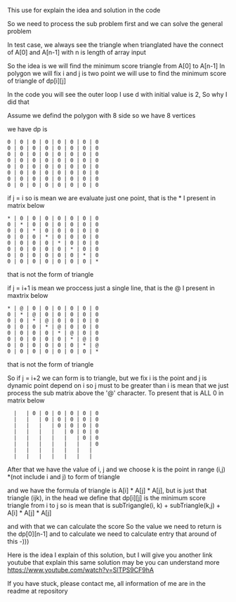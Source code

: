 This use for explain the idea and solution in the code

So we need to process the sub problem first and we can solve the general problem

In test case, we always see the triangle when trianglated have the connect of A[0] and A[n-1] with n is length of array input

So the idea is we will find the minimum score triangle from A[0] to A[n-1]
In polygon we will fix i and j is two point we will use to find the minimum score of triangle of dp[i][j]

In the code you will see the outer loop I use d with initial value is 2, So why I did that

Assume we defind the polygon with 8 side so we have 8 vertices

we have dp is 

    0 | 0 | 0 | 0 | 0 | 0 | 0 | 0
    0 | 0 | 0 | 0 | 0 | 0 | 0 | 0
    0 | 0 | 0 | 0 | 0 | 0 | 0 | 0
    0 | 0 | 0 | 0 | 0 | 0 | 0 | 0
    0 | 0 | 0 | 0 | 0 | 0 | 0 | 0
    0 | 0 | 0 | 0 | 0 | 0 | 0 | 0
    0 | 0 | 0 | 0 | 0 | 0 | 0 | 0
    0 | 0 | 0 | 0 | 0 | 0 | 0 | 0

if j = i so is mean we are evaluate just one point, that is the * I present in matrix below
  
    * | 0 | 0 | 0 | 0 | 0 | 0 | 0
    0 | * | 0 | 0 | 0 | 0 | 0 | 0
    0 | 0 | * | 0 | 0 | 0 | 0 | 0
    0 | 0 | 0 | * | 0 | 0 | 0 | 0
    0 | 0 | 0 | 0 | * | 0 | 0 | 0
    0 | 0 | 0 | 0 | 0 | * | 0 | 0
    0 | 0 | 0 | 0 | 0 | 0 | * | 0
    0 | 0 | 0 | 0 | 0 | 0 | 0 | *

that is not the form of triangle 

if j = i+1 is mean we proccess just a single line, that is the @ I present in maxtrix below
   
    * | @ | 0 | 0 | 0 | 0 | 0 | 0
    0 | * | @ | 0 | 0 | 0 | 0 | 0
    0 | 0 | * | @ | 0 | 0 | 0 | 0
    0 | 0 | 0 | * | @ | 0 | 0 | 0
    0 | 0 | 0 | 0 | * | @ | 0 | 0
    0 | 0 | 0 | 0 | 0 | * | @ | 0
    0 | 0 | 0 | 0 | 0 | 0 | * | @
    0 | 0 | 0 | 0 | 0 | 0 | 0 | *

that is not the form of triangle 

So if j = i+2 we can form is to triangle, but we fix i is the point and j is dynamic point depend on i so j must to be greater than i is mean that we just process the sub matrix above the '@' character. To present that is ALL 0 in matrix below

      |   | 0 | 0 | 0 | 0 | 0 | 0
      |   |   | 0 | 0 | 0 | 0 | 0
      |   |   |   | 0 | 0 | 0 | 0
      |   |   |   |   | 0 | 0 | 0
      |   |   |   |   |   | 0 | 0
      |   |   |   |   |   |   | 0
      |   |   |   |   |   |   |  
      |   |   |   |   |   |   | 

After that we have the value of i, j and we choose k is the point in range (i,j) *(not include i and j) to form of triangle

and we have the formula of triangle is A[i] * A[j] * A[j], but is just that triangle (ijk), in the head we define that
dp[i][j] is the minimum score triangle from i to j so is mean that is 
    subTrigangle(i, k) + subTriangle(k,j) + A[i] * A[j] * A[j]

and with that we can calculate the score
So the value we need to return is the dp[0][n-1] and to calculate we need to calculate entry that around of this -)))

Here is the idea I explain of this solution, but I will give you another link youtube that explain this same solution may be you can understand more
    https://www.youtube.com/watch?v=SlTPS9CF9hA

If you have stuck, please contact me, all information of me are in the readme at repository
